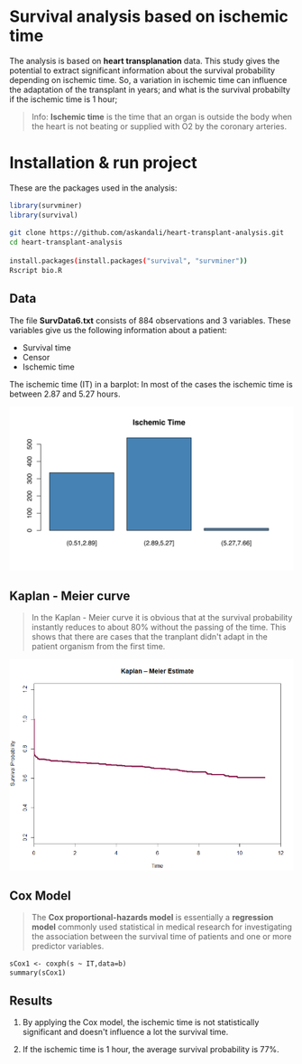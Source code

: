 
# Survival analysis based on ischemic time

The analysis is based on **heart transplanation** data. This study gives the potential to extract significant information about the survival probability depending on ischemic time. So, a variation in ischemic time can influence the adaptation of the transplant in years; and what is the survival probabilty if the ischemic time is 1 hour;

> Info: **Ischemic time** is the time that an organ is outside the body when the heart is not beating or supplied with O2 by the coronary arteries.

# Installation & run project
These are the packages used in the analysis:
```R
library(survminer)
library(survival)
```

```bash
git clone https://github.com/askandali/heart-transplant-analysis.git
cd heart-transplant-analysis

install.packages(install.packages("survival", "survminer"))
Rscript bio.R
```
## Data

The file **SurvData6.txt** consists of 884 observations and 3 variables. These variables give us the following information about a patient:

- Survival time
- Censor
- Ischemic time

The ischemic time (IT) in a barplot: In most of the cases the ischemic time is between 2.87 and 5.27 hours.

![ischemic barplot](plots/ischemic_time.svg)

## Kaplan - Meier curve

> In the Kaplan - Meier curve it is obvious that at the survival probability instantly reduces to about 80% without the passing of the time. This shows that there are cases that the tranplant didn't adapt in the patient organism from the first time.

![survival](plots/bio3.PNG)

## Cox Model

>The **Cox proportional-hazards model** is essentially a **regression model** commonly used statistical in medical research for investigating the association between the survival time of patients and one or more predictor variables.

```
sCox1 <- coxph(s ~ IT,data=b)
summary(sCox1)
```


## Results

 1. By applying the Cox model, the ischemic time is not statistically significant and doesn't influence a lot the survival time.

2. If the ischemic time is 1 hour, the average survival probability is 77%.